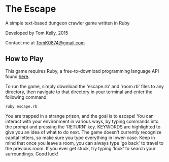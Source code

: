 # The Escape

A simple text-based dungeon crawler game written in Ruby

Developed by Tom Kelly, 2015

Contact me at TomK0874@gmail.com

## How to Play

This game requires Ruby, a free-to-download programming language API found [here](https://www.ruby-lang.org/en/downloads/).

To run the game, simply download the 'escape.rb' and 'room.rb' files to any directory,
then navigate to that directory in your terminal and enter the following command:
```
ruby escape.rb
```

You are trapped in a strange prison, and the goal is to escape!
You can interact with your environment in various ways, by typing commands into the
prompt and pressing the 'RETURN' key.  KEYWORDS are highlighted to give you an idea
of what to do next.  The game doesn't currently recognize capital letters, so make
sure you type everything in lower-case.  Keep in mind that once you leave a room,
you can always type 'go back' to travel to the previous room.  If you ever get
stuck, try typing 'look' to search your surroundings.  Good luck!
